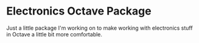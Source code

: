 # Electronics Octave Package

Just a little package I'm working on to make working with electronics stuff in Octave a little bit more comfortable.
